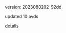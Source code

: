 version: 2023080202-92dd

updated 10 avds

[details](https://github.com/0x74f917491bfa7ebfa379/ali_avd_db/blob/master/change_log/2023/08/02/02/92dd.txt)